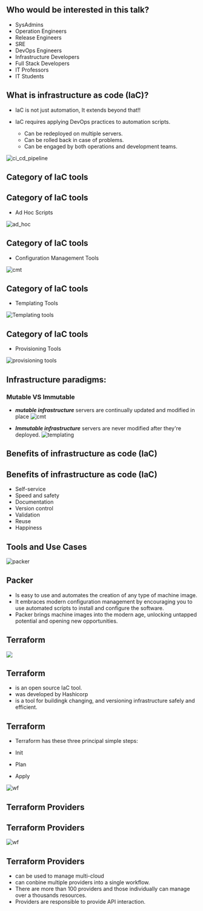 ## Who would be interested in this talk?


* SysAdmins
* Operation Engineers
* Release Engineers
* SRE
* DevOps Engineers
* Infrastructure Developers
* Full Stack Developers
* IT Professors
* IT Students



## What is infrastructure as code (IaC)?


* IaC is not just automation, It extends beyond that!!


* IaC requires applying DevOps practices to automation scripts.
    * Can be redeployed on multiple servers.
    * Can be rolled back in case of problems.
    * Can be engaged by both operations and development teams.


![ci_cd_pipeline](img/ci_cd_pipeline.png)


## Category of IaC tools


## Category of IaC tools
* Ad Hoc Scripts

![ad_hoc](img/ad_hoc_scripts.png)


## Category of IaC tools
* Configuration Management Tools

![cmt](img/cmt.png)


## Category of IaC tools
* Templating Tools  

![Templating tools](img/templating.png)


## Category of IaC tools
* Provisioning Tools

![provisioning tools](img/provisioning_tools.png)



## Infrastructure paradigms:
### Mutable VS Immutable


* **_mutable infrastructure_** servers are continually updated and modified in place
![cmt](img/cmt.png)


* **_Immutable infrastructure_** servers are never modified after they're deployed. 
![templating](img/templating.png)



## Benefits of infrastructure as code (IaC)


## Benefits of infrastructure as code (IaC)

* Self-service
* Speed and safety
* Documentation
* Version control
* Validation
* Reuse
* Happiness




## Tools and Use Cases



![packer](img/packer.png)


## Packer

* Is easy to use and automates the creation of any type of machine image.
* It embraces modern configuration management by encouraging you to use automated scripts to install and configure the software.
* Packer brings machine images into the modern age, unlocking untapped potential and opening new opportunities.



## Terraform
![](img/terraform.png)


## Terraform

* is an open source IaC tool.
* was developed by Hashicorp
* is a tool for buildingk changing, and versioning infrastructure safely and efficient.


## Terraform

* Terraform has these three principal simple steps:

* Init
* Plan
* Apply

![wf](img/terraform-wf.png)


## Terraform Providers


## Terraform Providers

![wf](img/terraform-provider.png)


## Terraform Providers
* can be used to manage multi-cloud
* can conbine multiple providers into a single workflow.
* There are more than 100 providers and those individually can manage over a thousands resources.
* Providers are responsible to provide API interaction.
